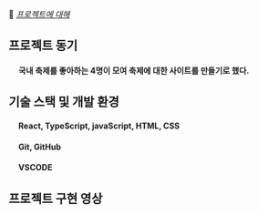 📃 <I>[프로젝트에 대해](https://github.com/jaehyeon502/festivalProject_back)</I>

## 프로젝트 동기
#### &emsp; 국내 축제를 좋아하는 4명이 모여 축제에 대한 사이트를 만들기로 했다.


## 기술 스택 및 개발 환경
#### &emsp; React, TypeScript, javaScript, HTML, CSS
#### &emsp; Git, GitHub
#### &emsp; VSCODE

## 프로젝트 구현 영상
